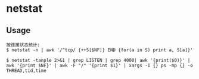 # netstat

## Usage

    按连接状态统计:
    $ netstat -n | awk '/^tcp/ {++S[$NF]} END {for(a in S) print a, S[a]}'

    $ netstat -tanple 2>&1 | grep LISTEN | grep 4000| awk '{print($0)}' | awk '{print $NF}' | awk -F "/" '{print $1}' | xargs -I {} ps -mp {} -o THREAD,tid,time
